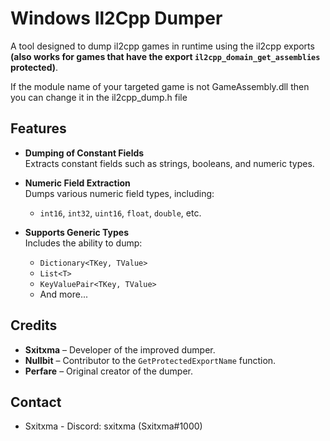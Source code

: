 # **Windows Il2Cpp Dumper**

A tool designed to dump il2cpp games in runtime using the il2cpp exports **(also works for games that have the export `il2cpp_domain_get_assemblies` protected)**.

If the module name of your targeted game is not GameAssembly.dll then you can change it in the il2cpp_dump.h file

## **Features**

- **Dumping of Constant Fields**  
  Extracts constant fields such as strings, booleans, and numeric types.

- **Numeric Field Extraction**  
  Dumps various numeric field types, including:
  - `int16`, `int32`, `uint16`, `float`, `double`, etc.

- **Supports Generic Types**  
  Includes the ability to dump:
  - `Dictionary<TKey, TValue>`
  - `List<T>`
  - `KeyValuePair<TKey, TValue>`
  - And more...

## **Credits**

- **Sxitxma** – Developer of the improved dumper.
- **Nullbit** – Contributor to the `GetProtectedExportName` function.
- **Perfare** – Original creator of the dumper.


## **Contact**

- Sxitxma - Discord: sxitxma (Sxitxma#1000)
